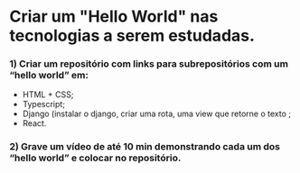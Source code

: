 # Criar um "Hello World" nas tecnologias a serem estudadas.

### 1) Criar um repositório com links para subrepositórios com um “hello world” em:
- HTML + CSS;
- Typescript;
- Django (instalar o django, criar uma rota, uma view que retorne o texto ;
- React.

### 2) Grave um vídeo de até 10 min demonstrando cada um dos “hello world” e colocar no repositório.
